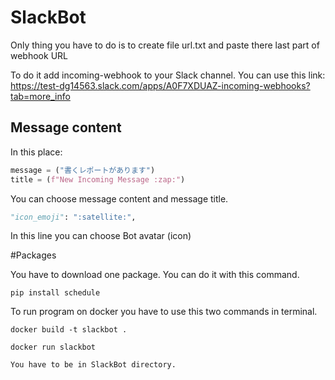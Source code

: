 # SlackBot

Only thing you have to do is to create file url.txt and paste there last part of webhook URL

To do it add incoming-webhook to your Slack channel. You can use this link: https://test-dg14563.slack.com/apps/A0F7XDUAZ-incoming-webhooks?tab=more_info

## Message content

In this place: 
```python
message = ("書くレポートがあります")
title = (f"New Incoming Message :zap:")
```

You can choose message content and message title.

```python
"icon_emoji": ":satellite:",
```
In this line you can choose Bot avatar (icon)

#Packages

You have to download one package. You can do it with this command.
```
pip install schedule
```

To run program on docker you have to use this two commands in terminal.

```
docker build -t slackbot .

docker run slackbot

You have to be in SlackBot directory.